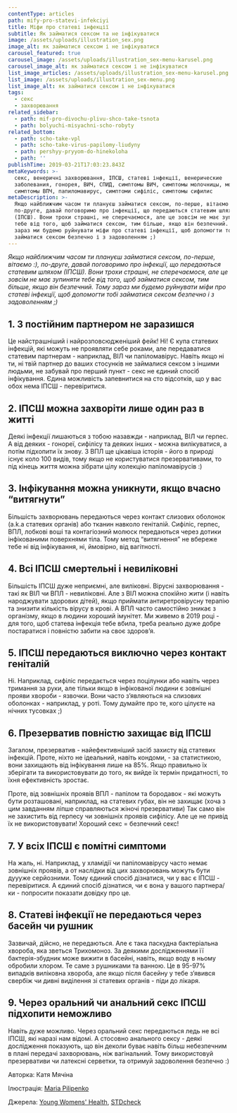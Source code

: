 ```yaml
---
contentType: articles
path: mify-pro-statevi-infekciyi
title: Міфи про статеві інфекції
subtitle: Як займатися сексом та не інфікуватися
image: /assets/uploads/illustration_sex.png
image_alt: як займатися сексом і не інфікуватися
carousel_featured: true
carousel_image: /assets/uploads/illustration_sex-menu-karusel.png
carousel_image_alt: як займатися сексом і не інфікуватися
list_image_articles: /assets/uploads/illustration_sex-menu-karusel.png
list_image: /assets/uploads/illustration_sex-menu.png
list_image_alt: як займатися сексом і не інфікуватися
tags:
  - секс
  - захворювання
related_sidebar:
  - path: mif-pro-divochu-plivu-shco-take-tsnota
  - path: bolyuchi-misyachni-scho-robyty
related_bottom:
  - path: scho-take-vpl
  - path: scho-take-virus-papilomy-liudyny
  - path: pershyy-pryyom-do-hinekoloha
  - path: ''
publishTime: 2019-03-21T17:03:23.843Z
metaKeywords: >-
  секс, венеричні захворювання, ІПСШ, статеві інфекції, венерические
  заболевания, гонорея, ВИЧ, СПИД, симптомы ВИЧ, симптомы молочницы, молочница,
  симптомы ВПЧ, папиломавирус, симптоми сифіліс, симптомы сифилис
metaDescription: >-
  Якщо найближчим часом ти плануєш займатися сексом, по-перше, вітаємо :),
  по-друге, давай поговоримо про інфекції, що передаються статевим шляхом
  (ІПСШ). Вони трохи страшні, не сперечаємося, але це зовсім не має зупиняти
  тебе від того, щоб займатися сексом, тим більше, якщо він безпечний. Тому
  зараз ми будемо руйнувати міфи про статеві інфекції, щоб допомогти тобі
  займатися сексом безпечно і з задоволенням ;)
---
```

_Якщо найближчим часом ти плануєш займатися сексом, по-перше, вітаємо :), по-друге, давай поговоримо про інфекції, що передаються статевим шляхом (ІПСШ). Вони трохи страшні, не сперечаємося, але це зовсім не має зупиняти тебе від того, щоб займатися сексом, тим більше, якщо він безпечний. Тому зараз ми будемо руйнувати міфи про статеві інфекції, щоб допомогти тобі займатися сексом безпечно і з задоволенням ;)_

## 1. З постійним партнером не заразишся

Це найстрашніший і найрозповсюдженіший фейк! Ні! Є купа статевих інфекцій, які можуть не проявляти себе роками, але передаватися статевим партнерам - наприклад, ВІЛ чи папіломавірус. Навіть якщо ні ти, ні твій партнер до ваших стосунків не займалися сексом з іншими людьми, не забувай про перший пункт - секс не єдиний спосіб інфікування. Єдина можливість запевнитися на сто відсотків, що у вас обох нема ІПСШ - перевіритися.

## 2. ІПСШ можна захворіти лише один раз в житті

Деякі інфекції лишаються з тобою назавжди - наприклад, ВІЛ чи герпес. А від деяких - гонореї, сифілісу та деяких інших - можна вилікуватися, а потім підхопити їх знову. З ВПЛ ще цікавіша історія - його в природі існує коло 100 видів, тому якщо не користуватися презервативами, то під кінець життя можна зібрати цілу колекцію папіломавірусів :)

## 3. Інфікування можна уникнути, якщо вчасно “витягнути”

Більшість захворювань передаються через контакт слизових оболонок (a.k.a статевих органів) або тканин навколо геніталій. Сифіліс, герпес, ВПЛ, лобкові воші та контагіозний молюск передаються через дотики інфікованими поверхнями тіла. Тому метод “витягнення” не вбереже тебе ні від інфікування, ні, ймовірно, від вагітності.

## 4. Всі ІПСШ смертельні і невиліковні

Більшість ІПСШ дуже неприємні, але виліковні. Вірусні захворювання - такі як ВІЛ чи ВПЛ - невиліковні. Але з ВІЛ можна спокійно жити (і навіть народжувати здорових дітей), якщо приймати антиретровірусну терапію та знизити кількість вірусу в крові. А ВПЛ часто самостійно зникає з організму, якщо в людини хороший імунітет. Ми живемо в 2019 році - для того, щоб статева інфекція тебе вбила, треба реально дуже добре постаратися і повністю забити на своє здоров’я. 

## 5. ІПСШ передаються виключно через контакт геніталій

Ні. Наприклад, сифіліс передається через поцілунки або навіть через тримання за руки, але тільки якщо в інфікованої людини є зовнішні прояви хвороби - язвочки. Вони часто з’являються на слизових оболонках - наприклад, у роті. Тому думайте про те, кого цілуєте на нічних тусовках ;)

## 6. Презерватив повністю захищає від ІПСШ

Загалом, презерватив - найефективніший засіб захисту від статевих інфекцій. Проте, ніхто не ідеальний, навіть кондоми, - за статистикою, вони захищають від інфікування лише на 85%. Якщо правильно їх зберігати та використовувати до того, як вийде їх термін придатності, то їхня ефективність зростає. 

Проте, від зовнішніх проявів ВПЛ - папілом та бородавок - які можуть бути розташовані, наприклад, на статевих губах, він не захищає (хоча з цим завданням ліпше справляються жіночі презервативи) Так само він не захистить від герпесу чи зовнішніх проявів сифілісу. Але це не привід їх не використовувати! Хороший секс = безпечний секс! 

## 7. У всіх ІПСШ є помітні симптоми

На жаль, ні. Наприклад, у хламідії чи папіломавірусу часто немає зовнішніх проявів, а от наслідки від цих захворювань можуть бути дуууже серйозними. Тому єдиний спосіб дізнатися, чи у вас є ІПСШ - перевіритися. А єдиний спосіб дізнатися, чи є вона у вашого партнера/ки - попросити показати довідку про це.

## 8. Статеві інфекції не передаються через басейн чи рушник

Зазвичай, дійсно, не передаються. Але є така паскудна бактеріальна хвороба, яка зветься Трихомоноз. За деякими дослідженнями її бактерія-збудник може вижити в басейні, навіть, якщо воду в ньому обробили хлором. Те саме з рушниками та ванною. Це в 95-97% випадків виліковна хвороба, але якщо після басейну у тебе з’явився свербіж чи дивні виділення зі статевих органів - піди до лікаря.

## 9. Через оральний чи анальний секс ІПСШ підхопити неможливо

Навіть дуже можливо. Через оральний секс передаються ледь не всі ІПСШ, які наразі нам відомі. А стосовно анального сексу - деякі дослідження показують, що він деколи буває навіть більш небезпечним в плані передачі захворювань, ніж вагінальний. Тому використовуй презервативи чи латексні серветки, та отримуй задоволення безпечно :)

Авторка: Катя Мячіна

Ілюстрація: [Maria Pilipenko](https://www.instagram.com/g.r.a.die.n.t/)

Джерела: [Young Womens' Health](https://youngwomenshealth.org), [STDcheck](https://www.stdcheck.com/blog/std-myths/)
